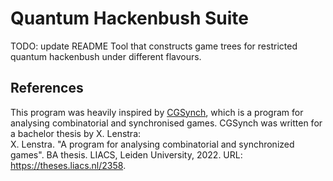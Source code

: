 # Quantum Hackenbush Suite
TODO: update README
Tool that constructs game trees for restricted quantum hackenbush under different flavours.

## References
This program was heavily inspired by [CGSynch](https://github.com/xlenstra/CGSynch), which is a program for analysing combinatorial and synchronised games.
CGSynch was written for a bachelor thesis by X. Lenstra:<br/>
X. Lenstra. "A program for analysing combinatorial and synchronized games".
BA thesis. LIACS, Leiden University, 2022. URL: https://theses.liacs.nl/2358.
